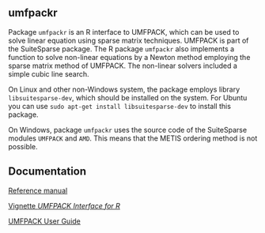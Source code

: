 ## umfpackr

Package `umfpackr` is an R interface to UMFPACK, which can be used
to solve linear equation using sparse matrix techniques. UMFPACK is part of the SuiteSparse package.
The R package `umfpackr` also implements a function to solve non-linear 
equations by a Newton method employing the sparse matrix method of UMFPACK.
The non-linear solvers included a simple cubic line search.

On Linux and other non-Windows system, the package employs library `libsuitesparse-dev`, which should
be installed on the system. For Ubuntu you can use `sudo apt-get install libsuitesparse-dev` to install this package.

On Windows, package `umfpackr` uses the source code of the SuiteSparse modules `UMFPACK` and `AMD`. This means that the METIS ordering
method is not possible.

## Documentation

[Reference manual](umfpackr.pdf)

[Vignette *UMFPACK Interface for R*](pkg/vignettes/UMFPACK_interface.pdf)


[UMFPACK User Guide](pkg/inst/doc/UMFPACK_UserGuide.pdf)

